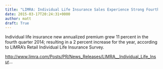 ```yaml
---
title: "LIMRA: Individual Life Insurance Sales Experience Strong Fourth Quarter Growth"
date: 2015-03-17T20:24:31+0000
author: matt
draft: True
---
```

Individual life insurance new annualized premium grew 11 percent in the fourth quarter 2014; resulting in a 2 percent increase for the year, according to LIMRA’s Retail Individual Life Insurance Survey.

http://www.limra.com/Posts/PR/News_Releases/LIMRA__Individual_Life_Insur...
